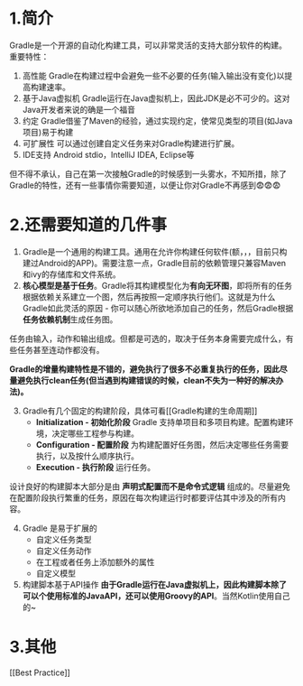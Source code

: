 # 1.简介
Gradle是一个开源的自动化构建工具，可以非常灵活的支持大部分软件的构建。重要特性：
1. 高性能
   Gradle在构建过程中会避免一些不必要的任务(输入输出没有变化)以提高构建速率。
2. 基于Java虚拟机
   Gradle运行在Java虚拟机上，因此JDK是必不可少的。这对Java开发者来说的确是一个福音
3. 约定
   Gradle借鉴了Maven的经验，通过实现约定，使常见类型的项目(如Java项目)易于构建
4. 可扩展性
   可以通过创建自定义任务来对Gradle构建进行扩展。
5. IDE支持
   Android stdio，IntelliJ IDEA, Eclipse等

但不得不承认，自己在第一次接触Gradle的时候感到一头雾水，不知所措，除了Gradle的特性，还有一些事情你需要知道，以便让你对Gradle不再感到😨😨😨

# 2.还需要知道的几件事
1. Gradle是一个通用的构建工具。通用在允许你构建任何软件(额，，，目前只构建过Android的APP)。需要注意一点，Gradle目前的依赖管理只兼容Maven和ivy的存储库和文件系统。
2. **核心模型是基于任务**。Gradle将其构建模型化为**有向无环图**，即将所有的任务根据依赖关系建立一个图，然后再按照一定顺序执行他们。这就是为什么Gradle如此灵活的原因 - 你可以随心所欲地添加自己的任务，然后Gradle根据**任务依赖机制**生成任务图。

任务由输入，动作和输出组成。但都是可选的，取决于任务本身需要完成什么，有些任务甚至连动作都没有。

**Gradle的增量构建特性是不错的，避免执行了很多不必重复执行的任务，因此尽量避免执行clean任务(但当遇到构建错误的时候，clean不失为一种好的解决办法)。**

3. Gradle有几个固定的构建阶段，具体可看[[Gradle构建的生命周期]]
	- **Initialization - 初始化阶段**
	  Gradle 支持单项目和多项目构建。配置构建环境，决定哪些工程参与构建。
	- **Configuration - 配置阶段**
	  为构建配置好任务图，然后决定哪些任务需要执行，以及按什么顺序执行。
	- **Execution - 执行阶段**
	  运行任务。

设计良好的构建脚本大部分是由 **声明式配置而不是命令式逻辑** 组成的。尽量避免在配置阶段执行繁重的任务，原因在每次构建运行时都要评估其中涉及的所有内容。

4. Gradle 是易于扩展的
	- 自定义任务类型
	- 自定义任务动作
	- 在工程或者任务上添加额外的属性
	- 自定义模型
5. 构建脚本基于API操作
**由于Gradle运行在Java虚拟机上，因此构建脚本除了可以个使用标准的JavaAPI，还可以使用Groovy的API**。当然Kotlin使用自己的~

# 3.其他
[[Best Practice]]